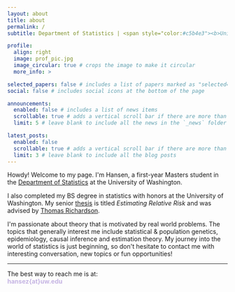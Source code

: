 ```yaml
---
layout: about
title: about
permalink: /
subtitle: Department of Statistics | <span style="color:#c5b4e3"><b>University of Washington</b></span>

profile:
  align: right
  image: prof_pic.jpg
  image_circular: true # crops the image to make it circular
  more_info: >

selected_papers: false # includes a list of papers marked as "selected={true}"
social: false # includes social icons at the bottom of the page

announcements:
  enabled: false # includes a list of news items
  scrollable: true # adds a vertical scroll bar if there are more than 3 news items
  limit: 5 # leave blank to include all the news in the `_news` folder

latest_posts:
  enabled: false
  scrollable: true # adds a vertical scroll bar if there are more than 3 new posts items
  limit: 3 # leave blank to include all the blog posts
---
```


Howdy! Welcome to my page. I'm Hansen, a first-year Masters student in the [Department of Statistics](https://stat.uw.edu/) at the University of Washington.

I also completed my BS degree in statistics with honors at the University of Washington. My senior [thesis](../assets/pdf/thesis.pdf) is titled _Estimating Relative Risk_ and was advised by [Thomas Richardson](https://sites.stat.washington.edu/tsr/website/inquiry/home.php).

I'm passionate about theory that is motivated by real world problems. The topics that generally interest me include statistical & population genetics, epidemiology, causal inference and estimation theory. My journey into the world of statistics is just beginning, so don't hesitate to contact me with interesting conversation, new topics or fun opportunities!

<hr>

The best way to reach me is at:  
<span style="color:#c5b4e3"><b>hansez{at}uw.edu</b></span> <i class="ti ti-inbox"></i>
